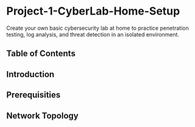 # Project-1-CyberLab-Home-Setup
Create your own basic cybersecurity lab at home to practice penetration testing, log analysis, and threat detection in an isolated environment.
## Table of Contents

<h2 id="Introduction">Introduction</h2> 


## Prerequisities
## Network Topology
